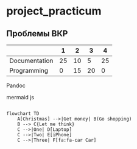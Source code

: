 # project_practicum

## Проблемы ВКР

| | 1 | 2| 3| 4| 
|-|--|--|--|--|
|Documentation|25|10|5|25|
|Programming| 0|15|20|0|

Pandoc

mermaid js

```mermaid

flowchart TD
    A[Christmas] -->|Get money| B(Go shopping)
    B --> C{Let me think}
    C -->|One| D[Laptop]
    C -->|Two| E[iPhone]
    C -->|Three| F[fa:fa-car Car]

```